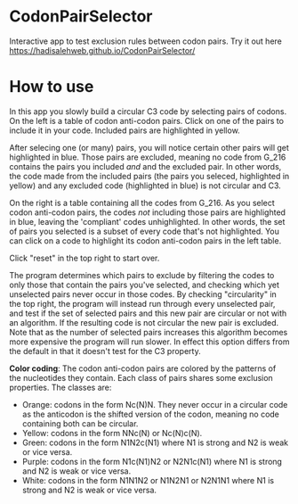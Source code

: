 # CodonPairSelector
Interactive app to test exclusion rules between codon pairs. Try it out here https://hadisalehweb.github.io/CodonPairSelector/
# How to use
In this app you slowly build a circular C3 code by selecting pairs of codons. On the left is a table of codon anti-codon pairs. Click on one of the pairs to include it in your code. Included pairs are highlighted in yellow.

After selecing one (or many) pairs, you will notice certain other pairs will get highlighted in blue. Those pairs are excluded, meaning no code from G_216 contains the pairs you included *and* and the excluded pair. In other words, the code made from the included pairs (the pairs you seleced, highlighted in yellow) and any excluded code (highlighted in blue) is not circular and C3.

On the right is a table containing all the codes from G_216. As you select codon anti-codon pairs, the codes *not* including those pairs are highlighted in blue, leaving the 'compliant' codes unhighlighted. In other words, the set of pairs you selected is a subset of every code that's not highlighted. You can click on a code to highlight its codon anti-codon pairs in the left table.

Click "reset" in the top right to start over.

The program determines which pairs to exclude by filtering the codes to only those that contain the pairs you've selected, and checking which yet unselected pairs never occur in those codes. By checking "circularity" in the top right, the program will instead run through every unselected pair, and test if the set of selected pairs and this new pair are circular or not with an algorithm. If the resulting code is not circular the new pair is excluded. Note that as the number of selected pairs increases this algorithm becomes more expensive the program will run slower. In effect this option differs from the default in that it doesn't test for the C3 property.

__Color coding__: The codon anti-codon pairs are colored by the patterns of the nucleotides they contain. Each class of pairs shares some exclusion properties. The classes are:
- Orange: codons in the form Nc(N)N. They never occur in a circular code as the anticodon is the shifted version of the codon, meaning no code containing both can be circular.
- Yellow: codons in the form NNc(N) or Nc(N)c(N).
- Green: codons in the form N1N2c(N1) where N1 is strong and N2 is weak or vice versa.
- Purple: codons in the form N1c(N1)N2 or N2N1c(N1) where N1 is strong and N2 is weak or vice versa.
- White: codons in the form N1N1N2 or N1N2N1 or N2N1N1 where N1 is strong and N2 is weak or vice versa.